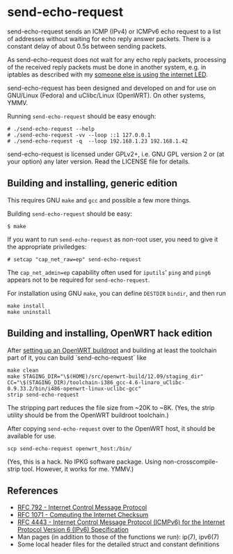 send-echo-request
=================

send-echo-request sends an ICMP (IPv4) or ICMPv6 echo request to a
list of addresses without waiting for echo reply answer packets. There
is a constant delay of about 0.5s between sending packets.

As send-echo-request does not wait for any echo reply packets,
processing of the received reply packets must be done in another
system, e.g. in iptables as described with my [someone else is using the internet LED](http://n-dimensional.de/blog/2014/07/04/led-configuration-with-openwrt/).

send-echo-request has been designed and developed on and for use on
GNU/Linux (Fedora) and uClibc/Linux (OpenWRT). On other systems, YMMV.

Running `send-echo-request` should be easy enough:

    # ./send-echo-request --help
    # ./send-echo-request -vv --loop ::1 127.0.0.1
    # ./send-echo-request -q  --loop 192.168.1.23 192.168.1.42

send-echo-request is licensed under GPLv2+, i.e. GNU GPL version 2 or
(at your option) any later version. Read the LICENSE file for details.


Building and installing, generic edition
----------------------------------------

This requires GNU `make` and `gcc` and possible a few more things.

Building `send-echo-request` should be easy:

    $ make

If you want to run `send-echo-request` as non-root user, you need to
give it the appropriate priviledges:

    # setcap "cap_net_raw=ep" send-echo-request

The `cap_net_admin=ep` capability often used for `iputils`' `ping` and
`ping6` appears not to be required for `send-echo-request`.

For installation using GNU `make`, you can define `DESTDIR` `bindir`,
and then run

    make install
	make uninstall


Building and installing, OpenWRT hack edition
---------------------------------------------

After
[setting up an OpenWRT buildroot](http://wiki.openwrt.org/doc/howto/build)
and building at least the toolchain part of it, you can build
`send-echo-request´ like

    make clean
    make STAGING_DIR="\$(HOME)/src/openwrt-build/12.09/staging_dir" CC="\$(STAGING_DIR)/toolchain-i386_gcc-4.6-linaro_uClibc-0.9.33.2/bin/i486-openwrt-linux-uclibc-gcc"
	strip send-echo-request

The stripping part reduces the file size from ~20K to ~8K. (Yes, the
strip utility should be from the OpenWRT buildroot toolchain.)

After copying `send-echo-request` over to the OpenWRT host, it should
be available for use.

	scp send-echo-request openwrt_host:/bin/

(Yes, this is a hack. No IPKG software package. Using
non-crosscompile-strip tool. However, it works for me. YMMV.)


References
----------

  * [RFC 792 - Internet Control Message Protocol](http://tools.ietf.org/html/rfc792)
  * [RFC 1071 - Computing the Internet Checksum](http://tools.ietf.org/html/rfc1071)
  * [RFC 4443 - Internet Control Message Protocol (ICMPv6) for the Internet Protocol Version 6 (IPv6) Specification](http://tools.ietf.org/html/rfc4443)
  * Man pages (in addition to those of the functions we run): ip(7), ipv6(7)
  * Some local header files for the detailed struct and constant definitions
